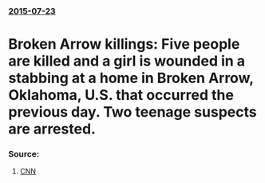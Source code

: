 ### [2015-07-23](/news/2015/07/23/index.md)

# Broken Arrow killings: Five people are killed and a girl is wounded in a stabbing at a home in Broken Arrow, Oklahoma, U.S. that occurred the previous day. Two teenage suspects are arrested. 




### Source:

1. [CNN](http://www.cnn.com/2015/07/23/us/oklahoma-violence/index.html)
